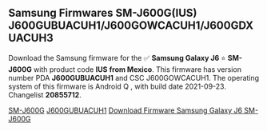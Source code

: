 <h2>Samsung Firmwares SM-J600G(IUS) J600GUBUACUH1/J600GOWCACUH1/J600GDXUACUH3</h2>
Download the Samsung firmware for the ✅ <strong>Samsung Galaxy J6 </strong> ⭐ <strong>SM-J600G</strong> with product code <strong>IUS</strong> <strong> from Mexico</strong>. This firmware has version number PDA <strong>J600GUBUACUH1</strong> and CSC J600GOWCACUH1. The operating system of this firmware is Android Q , with build date 2021-09-23. Changelist <strong>20855712</strong>.


[SM-J600G](https://samfirm.shop/samsung/model/SM-J600G)
[J600GUBUACUH1](https://samfirm.shop/samsung/pda/J600GUBUACUH1)
[Download Firmware Samsung Galaxy J6 SM-J600G](https://samfirm.shop/samsung/firmware/459010)
